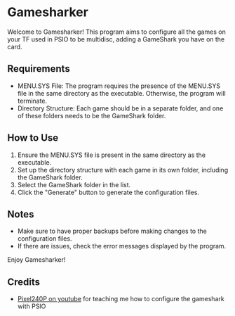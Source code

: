 # Gamesharker

Welcome to Gamesharker! This program aims to configure all the games on your TF used in PSIO to be multidisc, adding a GameShark you have on the card.

## Requirements

- MENU.SYS File: The program requires the presence of the MENU.SYS file in the same directory as the executable. Otherwise, the program will terminate.
- Directory Structure: Each game should be in a separate folder, and one of these folders needs to be the GameShark folder.

## How to Use

1. Ensure the MENU.SYS file is present in the same directory as the executable.
1. Set up the directory structure with each game in its own folder, including the GameShark folder.
1. Select the GameShark folder in the list.
1. Click the "Generate" button to generate the configuration files.

## Notes

- Make sure to have proper backups before making changes to the configuration files.
- If there are issues, check the error messages displayed by the program.

Enjoy Gamesharker!

## Credits

- [Pixel240P on youtube](https://www.youtube.com/watch?v=CtCDeSnygSo) for teaching me how to configure the gameshark with PSIO
